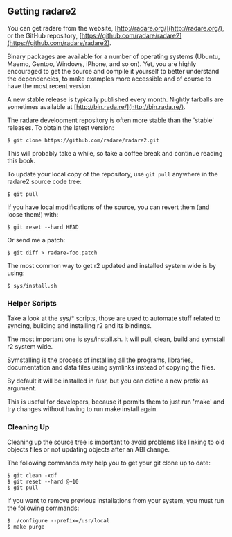 ## Getting radare2

You can get radare from the website, [http://radare.org/](http://radare.org/), or the GitHub repository, [https://github.com/radare/radare2](https://github.com/radare/radare2).

Binary packages are available for a number of operating systems (Ubuntu, Maemo, Gentoo, Windows, iPhone, and so on). Yet, you are highly encouraged to get the source and compile it yourself to better understand the dependencies, to make examples more accessible and of course to have the most recent version.

A new stable release is typically published every month. Nightly tarballs are sometimes available at [http://bin.rada.re/](http://bin.rada.re/).

The radare development repository is often more stable than the 'stable' releases. To obtain the latest version:

    $ git clone https://github.com/radare/radare2.git

This will probably take a while, so take a coffee break and continue reading this book.

To update your local copy of the repository, use `git pull` anywhere in the radare2 source code tree:

    $ git pull

If you have local modifications of the source, you can revert them (and loose them!) with:

    $ git reset --hard HEAD

Or send me a patch:

    $ git diff > radare-foo.patch

The most common way to get r2 updated and installed system wide is by using:

    $ sys/install.sh

### Helper Scripts

Take a look at the sys/* scripts, those are used to automate stuff related to syncing, building and installing r2 and its bindings.

The most important one is sys/install.sh. It will pull, clean, build and symstall r2 system wide.

Symstalling is the process of installing all the programs, libraries, documentation and data files using symlinks instead of copying the files.

By default it will be installed in /usr, but you can define a new prefix as argument.

This is useful for developers, because it permits them to just run 'make' and try changes without having to run make install again.

### Cleaning Up

Cleaning up the source tree is important to avoid problems like linking to old objects files or not updating objects after an ABI change.

The following commands may help you to get your git clone up to date:

    $ git clean -xdf
    $ git reset --hard @~10
    $ git pull

If you want to remove previous installations from your system, you must run the following commands:

    $ ./configure --prefix=/usr/local
    $ make purge
